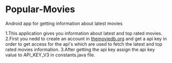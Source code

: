 # Popular-Movies
Android app for getting information about latest movies

1.This application gives you information about latest and top rated movies.
2.First you nedd to create an account in <a href = "https://themoviedb.org">themoviedb.org</a> and get a api key in order to get access for the api's which are used to fetch the latest and top rated movies information.
3.After getting the api key assign the api key value to API_KEY_V3 in constants.java file.

